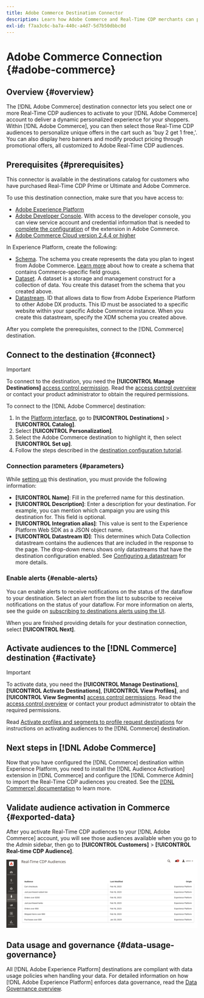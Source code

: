 ```yaml
---
title: Adobe Commerce Destination Connector
description: Learn how Adobe Commerce and Real-Time CDP merchants can personalize the shopping experience by delivering highly relevant site content and promotions, customized to customer audiences built and managed within Real-Time CDP.
exl-id: f7aa3c6c-ba7a-440c-a4d7-5d7b50dbbc0d
---
```

# Adobe Commerce Connection {#adobe-commerce}

## Overview {#overview}

The [!DNL Adobe Commerce] destination connector lets you select one or more Real-Time CDP audiences to activate to your [!DNL Adobe Commerce] account to deliver a dynamic personalized experience for your shoppers. Within [!DNL Adobe Commerce], you can then select those Real-Time CDP audiences to personalize unique offers in the cart such as 'buy 2 get 1 free,'. You can also display hero banners and modify product pricing through promotional offers, all customized to Adobe Real-Time CDP audiences.

## Prerequisites {#prerequisites}

This connector is available in the destinations catalog for customers who have purchased Real-Time CDP Prime or Ultimate and Adobe Commerce.

To use this destination connection, make sure that you have access to:

- [Adobe Experience Platform](https://experience.adobe.com/)
- [Adobe Developer Console](https://developer.adobe.com/developer-console/docs/guides/getting-started/). With access to the developer console, you can view service account and credential information that is needed to [complete the configuration](https://experienceleague.adobe.com/docs/commerce-admin/customers/customers-menu/audience-activation.html#configure-the-extension) of the extension in Adobe Commerce. 
- [Adobe Commerce Cloud version 2.4.4 or higher](https://business.adobe.com/products/magento/magento-commerce.html)

In Experience Platform, create the following:

- [Schema](../../../xdm/schema/composition.md). The schema you create represents the data you plan to ingest from Adobe Commerce. [Learn more](https://experienceleague.adobe.com/docs/commerce-merchant-services/experience-platform-connector/fundamentals/update-xdm.html) about how to create a schema that contains Commerce-specific field groups.
- [Dataset](../../../catalog/datasets/user-guide.md#create). A dataset is a storage and management construct for a collection of data. You create this dataset from the schema that you created above.
- [Datastream](../../../edge/datastreams/overview.md#create). ID that allows data to flow from Adobe Experience Platform to other Adobe DX products. This ID must be associated to a specific website within your specific Adobe Commerce instance. When you create this datastream, specify the XDM schema you created above.

After you complete the prerequisites, connect to the [!DNL Commerce] destination.

## Connect to the destination {#connect}

>[!IMPORTANT]
> 
>To connect to the destination, you need the **[!UICONTROL Manage Destinations]** [access control permission](/help/access-control/home.md#permissions). Read the [access control overview](/help/access-control/ui/overview.md) or contact your product administrator to obtain the required permissions.

To connect to the [!DNL Adobe Commerce] destination:

1. In the [Platform interface](https://experience.adobe.com/platform/), go to **[!UICONTROL Destinations]** > **[!UICONTROL Catalog]**.
1. Select **[!UICONTROL Personalization]**.
1. Select the Adobe Commerce destination to highlight it, then select **[!UICONTROL Set up]**.
1. Follow the steps described in the [destination configuration tutorial](../../ui/connect-destination.md).

### Connection parameters {#parameters}

While [setting up](../../ui/connect-destination.md) this destination, you must provide the following information:

-  **[!UICONTROL Name]**: Fill in the preferred name for this destination.
-  **[!UICONTROL Description]**: Enter a description for your destination. For example, you can mention which campaign you are using this destination for. This field is optional.
-  **[!UICONTROL Integration alias]**: This value is sent to the Experience Platform Web SDK as a JSON object name. 
-  **[!UICONTROL Datastream ID]**: This determines which Data Collection datastream contains the audiences that are included in the response to the page. The drop-down menu shows only datastreams that have the destination configuration enabled. See [Configuring a datastream](../../../edge/datastreams/overview.md) for more details.

### Enable alerts {#enable-alerts}

You can enable alerts to receive notifications on the status of the dataflow to your destination. Select an alert from the list to subscribe to receive notifications on the status of your dataflow. For more information on alerts, see the guide on [subscribing to destinations alerts using the UI](../../ui/alerts.md).

When you are finished providing details for your destination connection, select **[!UICONTROL Next]**.

## Activate audiences to the [!DNL Commerce] destination {#activate}

>[!IMPORTANT]
> 
>To activate data, you need the **[!UICONTROL Manage Destinations]**, **[!UICONTROL Activate Destinations]**, **[!UICONTROL View Profiles]**, and **[!UICONTROL View Segments]** [access control permissions](/help/access-control/home.md#permissions). Read the [access control overview](/help/access-control/ui/overview.md) or contact your product administrator to obtain the required permissions.

Read [Activate profiles and segments to profile request destinations](../../ui/activate-edge-personalization-destinations.md) for instructions on activating audiences to the [!DNL Commerce] destination.

## Next steps in [!DNL Adobe Commerce]

Now that you have configured the [!DNL Commerce] destination within Experience Platform, you need to install the [!DNL Audience Activation] extension in [!DNL Commerce] and configure the [!DNL Commerce Admin] to import the Real-Time CDP audiences you created. See the [[!DNL Commerce] documentation](https://experienceleague.adobe.com/docs/commerce-admin/customers/customers-menu/audience-activation.html) to learn more.

## Validate audience activation in Commerce {#exported-data}

After you activate Real-Time CDP audiences to your [!DNL Adobe Commerce] account, you will see those audiences available when you go to the _Admin_ sidebar, then go to **[!UICONTROL Customers]** > **[!UICONTROL Real-time CDP Audience]**.

![Real-Time CDP Audiences Dashboard](../../assets/catalog/personalization/adobe-commerce/audience-library.png)

## Data usage and governance {#data-usage-governance}

All [!DNL Adobe Experience Platform] destinations are compliant with data usage policies when handling your data. For detailed information on how [!DNL Adobe Experience Platform] enforces data governance, read the [Data Governance overview](/help/data-governance/home.md).
